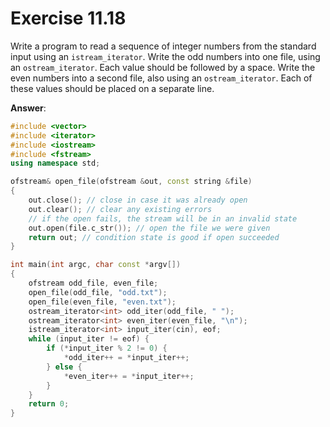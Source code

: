 # Exercise 11.18

Write a program to read a sequence of integer numbers from the standard input using an `istream_iterator`. Write the odd numbers into one file, using an `ostream_iterator`. Each value should be followed by a space. Write the even numbers into a second file, also using an `ostream_iterator`. Each of these values should be placed on a separate line.

**Answer**:

```cpp
#include <vector>
#include <iterator>
#include <iostream>
#include <fstream>
using namespace std;

ofstream& open_file(ofstream &out, const string &file)
{
    out.close(); // close in case it was already open
    out.clear(); // clear any existing errors
    // if the open fails, the stream will be in an invalid state
    out.open(file.c_str()); // open the file we were given
    return out; // condition state is good if open succeeded
}

int main(int argc, char const *argv[])
{
    ofstream odd_file, even_file;
    open_file(odd_file, "odd.txt");
    open_file(even_file, "even.txt");
    ostream_iterator<int> odd_iter(odd_file, " ");
    ostream_iterator<int> even_iter(even_file, "\n");
    istream_iterator<int> input_iter(cin), eof;
    while (input_iter != eof) {
        if (*input_iter % 2 != 0) {
            *odd_iter++ = *input_iter++;
        } else {
            *even_iter++ = *input_iter++;
        }
    }
    return 0;
}
```